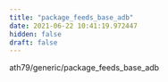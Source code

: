 ```yaml
---
title: "package_feeds_base_adb"
date: 2021-06-22 10:41:19.972447
hidden: false
draft: false
---
```


ath79/generic/package_feeds_base_adb

